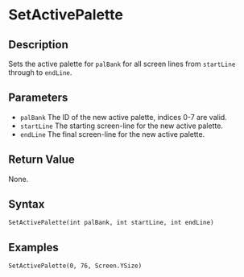 # SetActivePalette

## Description
Sets the active palette for `palBank` for all screen lines from `startLine` through to `endLine`.

## Parameters
- `palBank`
The ID of the new active palette, indices 0-7 are valid.
- `startLine`
The starting screen-line for the new active palette.
- `endLine`
The final screen-line for the new active palette.

## Return Value
None.

## Syntax
```
SetActivePalette(int palBank, int startLine, int endLine)
```

## Examples
```
SetActivePalette(0, 76, Screen.YSize)
```